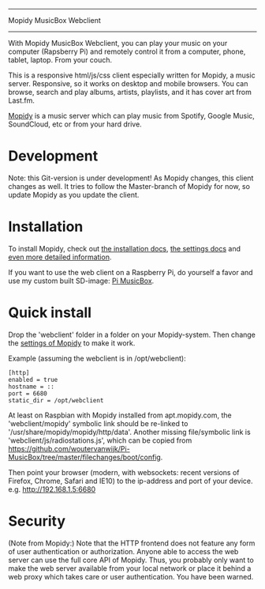 *************************
Mopidy MusicBox Webclient
*************************

With Mopidy MusicBox Webclient, you can play your music on your computer (Rapsberry Pi) and remotely control it from a computer, phone, tablet, laptop. From your couch.

This is a responsive html/js/css client especially written for Mopidy, a music server. Responsive, so it works on desktop and mobile browsers. You can browse, search and play albums, artists, playlists, and it has cover art from Last.fm.

[Mopidy](http://www.mopidy.com/) is a music server which can play music from Spotify, Google Music, SoundCloud, etc or from your hard drive. 

Development
===========

Note: this Git-version is under development! As Mopidy changes, this client changes as well. It tries to follow the Master-branch of Mopidy for now, so update Mopidy as you update the client.


Installation
============

To install Mopidy, check out [the installation docs](http://docs.mopidy.com/en/latest/installation/), [the settings docs](http://docs.mopidy.com/en/latest/settings/) and [even more detailed information](http://docs.mopidy.com/en/latest/modules/frontends/http/#http-frontend). 

If you want to use the web client on a Raspberry Pi, do yourself a favor and use my custom built SD-image: [Pi MusicBox](http://www.woutervanwijk.nl/pimusicbox/).

Quick install
=============

Drop the 'webclient' folder in a folder on your Mopidy-system. Then change the [settings of Mopidy](http://docs.mopidy.com/en/latest/config/) to make it work. 

Example (assuming the webclient is in /opt/webclient):
```code
[http]
enabled = true
hostname = ::
port = 6680
static_dir = /opt/webclient
```

At least on Raspbian with Mopidy installed from apt.mopidy.com, the 'webclient/mopidy' symbolic link should be re-linked to '/usr/share/mopidy/mopidy/http/data'. Another missing file/symbolic link is 'webclient/js/radiostations.js', which can be copied from https://github.com/woutervanwijk/Pi-MusicBox/tree/master/filechanges/boot/config.

Then point your browser (modern, with websockets: recent versions of Firefox, Chrome, Safari and IE10) to the ip-address and port of your device. e.g. http://192.168.1.5:6680

Security
========

(Note from Mopidy:) Note that the HTTP frontend does not feature any form of user authentication or authorization. Anyone able to access the web server can use the full core API of Mopidy. Thus, you probably only want to make the web server available from your local network or place it behind a web proxy which takes care or user authentication. You have been warned.
